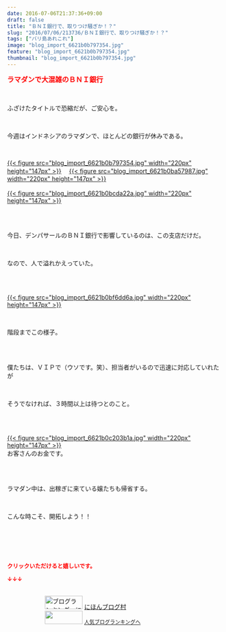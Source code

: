 ```yaml
---
date: 2016-07-06T21:37:36+09:00
draft: false
title: "ＢＮＩ銀行で、取りつけ騒ぎか！？"
slug: "2016/07/06/213736/ＢＮＩ銀行で、取りつけ騒ぎか！？"
tags: ["バリ島あれこれ"]
image: "blog_import_6621b0b797354.jpg"
feature: "blog_import_6621b0b797354.jpg"
thumbnail: "blog_import_6621b0b797354.jpg"
---
```

<p><font color="#ff0000" size="3"><strong>ラマダンで大混雑のＢＮＩ銀行</strong></font></p><br/><p>ふざけたタイトルで恐縮だが、ご安心を。</p><br/><p>今週はインドネシアのラマダンで、ほとんどの銀行が休みである。</p><br/><p><a href="blog_import_6621b0b8d2da4.jpg">{{< figure src="blog_import_6621b0b797354.jpg" width="220px" height="147px" >}}</a> 　<a href="blog_import_6621b0bb9efb4.jpg">{{< figure src="blog_import_6621b0ba57987.jpg" width="220px" height="147px" >}}</a> <br/><br/><a href="blog_import_6621b0be27433.jpg">{{< figure src="blog_import_6621b0bcda22a.jpg" width="220px" height="147px" >}}</a> <br/><br/></p><br/><p>今日、デンパサールのＢＮＩ銀行で影響しているのは、この支店だけだ。</p><br/><p>なので、人で溢れかえっていた。</p><br/><br/><p><a href="blog_import_6621b0c0a806b.jpg">{{< figure src="blog_import_6621b0bf6dd6a.jpg" width="220px" height="147px" >}}</a> </p><br/><p>階段までこの様子。</p><br/><br/><p>僕たちは、ＶＩＰで（ウソです。笑）、担当者がいるので迅速に対応していれたが</p><br/><p>そうでなければ、３時間以上は待つとのこと。</p><br/><br/><p><a href="blog_import_6621b0c33fbc7.jpg">{{< figure src="blog_import_6621b0c203b1a.jpg" width="220px" height="147px" >}}</a> <br/>お客さんのお金です。</p><br/><p><br/>ラマダン中は、出稼ぎに来ている嬢たちも帰省する。</p><br/><p>こんな時こそ、開拓しよう！！</p><br/><br/><br/><br/><p><font color="#ff0000" size="2"><strong>クリックいただけると嬉しいです。<br/></strong></font></p><p><font color="#ff0000" size="2"><strong>↓↓↓</strong></font></p><p><br/><a href="ranking.html" target="_blank"><img border="0" alt="ブログランキング・にほんブログ村へ" src="data:image/svg+xml;charset=utf-8,%3Csvg%20xmlns%3D%22http%3A%2F%2Fwww.w3.org%2F2000%2Fsvg%22%20title%3D%22Placeholder%20for%20Images%22%20role%3D%22presentation%22%20viewBox%3D%220%200%2088%2031%22%20%2F%3E" width="88" height="31" data-src="https://img-proxy.blog-video.jp/images?url=http%3A%2F%2Fwww.blogmura.com%2Fimg%2Fwww88_31.gif" style="aspect-ratio: auto 88 / 31;"/><noscript><img border="0" alt="ブログランキング・にほんブログ村へ" src="https://img-proxy.blog-video.jp/images?url=http%3A%2F%2Fwww.blogmura.com%2Fimg%2Fwww88_31.gif" width="88" height="31"></noscript></a> <a href="ranking.html" target="_blank">にほんブログ村</a> <br/><a title="人気ブログランキングへ" href="link.php?1804582"><img border="0" src="data:image/svg+xml;charset=utf-8,%3Csvg%20xmlns%3D%22http%3A%2F%2Fwww.w3.org%2F2000%2Fsvg%22%20title%3D%22Placeholder%20for%20Images%22%20role%3D%22presentation%22%20viewBox%3D%220%200%2088%2031%22%20%2F%3E" width="88" height="31" data-src="https://blog.with2.net/img/banner/banner_22.gif" style="aspect-ratio: auto 88 / 31;"/><noscript><img border="0" src="https://blog.with2.net/img/banner/banner_22.gif" width="88" height="31"></noscript></a> <a style="FONT-SIZE: 12px" href="link.php?1804582">人気ブログランキングへ</a> </p>

